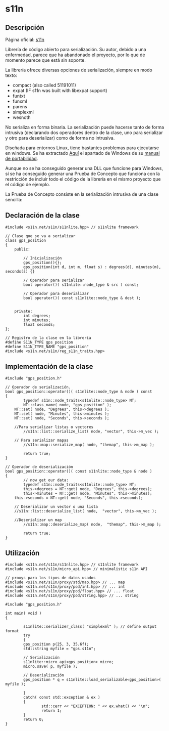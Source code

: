 # s11n #

## Descripción ##
Página oficial: [s11n](http://s11n.net/)

Librería de código abierto para serialización. Su autor, debido a una enfermedad, parece que ha abandonado el proyecto, por lo que de momento parece que está sin soporte.

La librería ofrece diversas opciones de serialización, siempre en modo texto:

  * compact (also called 51191011)
  * expat (IF s11n was built with libexpat support)
  * funtxt
  * funxml
  * parens
  * simplexml
  * wesnoth

No serializa en forma binaria. La serialización puede hacerse tanto de forma intrusiva (declarando dos operadores dentro de la clase, uno para serializar y otro para deserializar) como de forma no intrusiva.

Diseñada para entornos Linux, tiene bastantes problemas para ejecutarse en windows. Se ha extractado [Aquí](POCs11nPorta.md) el apartado de Windows de su [manual de portabilidad](http://s11n.net/download/libs11n-porting-guide-20070207.pdf).

Aunque no se ha conseguido generar una DLL que funcione para Windows, sí se ha conseguido generar una Prueba de Concepto que funciona con la restricción de incluir todo el código de la librería en el mismo proyecto que el código de ejemplo.

La Prueba de Concepto consiste en la serialización intrusiva de una clase sencilla:

## Declaración de la clase ##
```
#include <s11n.net/s11n/s11nlite.hpp> // s11nlite framework

// Clase que se va a serializar
class gps_position
{
	public:
		
		// Inicialización
		gps_position(){};
		gps_position(int d, int m, float s) : degrees(d), minutes(m), seconds(s) {}
		
		// Operador para serializar
		bool operator()( s11nlite::node_type & src ) const;

		// Operador para deserializar
		bool operator()( const s11nlite::node_type & dest );
		

	private:
		int degrees;
		int minutes;
		float seconds;
};

// Registro de la clase en la librería
#define S11N_TYPE gps_position
#define S11N_TYPE_NAME "gps_position"
#include <s11n.net/s11n/reg_s11n_traits.hpp>
```

## Implementación de la clase ##
```
#include "gps_position.h"

// Operador de serialización. 
bool gps_position::operator()( s11nlite::node_type & node ) const
{
        typedef s11n::node_traits<s11nlite::node_type> NT;
        NT::class_name( node, "gps_position" );
	NT::set( node, "Degrees", this->degrees );
	NT::set( node, "Minutes", this->minutes );
	NT::set( node, "Seconds", this->seconds );
	
	//Para serializar listas o vectores
        //s11n::list::serialize_list( node, "vector", this->m_vec );
    
	// Para serializar mapas
        //s11n::map::serialize_map( node, "themap", this->m_map );
    
        return true;
}

// Operador de deserialización
bool gps_position::operator()( const s11nlite::node_type & node )
{
        // now get our data:
        typedef s11n::node_traits<s11nlite::node_type> NT;
        this->degrees = NT::get( node, "Degrees", this->degrees);
        this->minutes = NT::get( node, "Minutes", this->minutes);
	this->seconds = NT::get( node, "Seconds", this->seconds);

	// Deserializar un vector o una lista
	//s11n::list::deserialize_list( node,  "vector", this->m_vec );
    
	//Deserializar un map
        //s11n::map::deserialize_map( node,  "themap", this->m_map );

        return true;
}
```

## Utilización ##
```
#include <s11n.net/s11n/s11nlite.hpp> // s11nlite framework
#include <s11n.net/s11n/micro_api.hpp> // minimalistic s11n API

// proxys para los tipos de datos usados
#include <s11n.net/s11n/proxy/std/map.hpp> // ... map
#include <s11n.net/s11n/proxy/pod/int.hpp> // ... int
#include <s11n.net/s11n/proxy/pod/float.hpp> // ... float
#include <s11n.net/s11n/proxy/pod/string.hpp> // ... string

#include "gps_position.h"

int main( void )
{
   
        s11nlite::serializer_class( "simplexml" ); // define output format
        try
        {
		gps_position p(25, 3, 35.6f);
		std::string myfile = "gps.s11n";

		// Serialización
		s11nlite::micro_api<gps_position> micro;
		micro.save( p, myfile );

		// Deserialización
		gps_position * q = s11nlite::load_serializable<gps_position>( myfile );
     
        }
        catch( const std::exception & ex )
        {
                std::cerr << "EXCEPTION: " << ex.what() << "\n";
                return 1;
        }
        return 0;
}
```